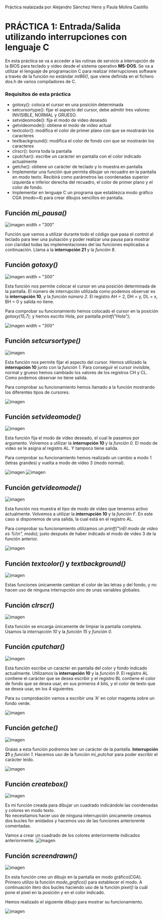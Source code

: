 Práctica realaizada por Alejandro Sánchez Hens y Paula Molina Castillo

# PRÁCTICA 1: Entrada/Salida utilizando interrupciones con lenguaje C

En esta práctica se va a acceder a las rutinas de servicio a interrupción de la BIOS para teclado y vídeo desde el
sistema operativo **MS-DOS**. Se va a utilizar el lenguaje de programación C para realizar interrupciones software a
través de la función no estándar *int86()*, que viene definida en el fichero dos.h de varios compiladores de C.

### Requisitos de esta práctica
* gotoxy(): coloca el cursor en una posición determinada
* setcursortype(): fijar el aspecto del cursor, debe admitir tres valores: INVISIBLE, NORMAL y GRUESO.
* setvideomode(): fija el modo de video deseado
* getvideomode(): obtiene el modo de video actual
* textcolor(): modifica el color de primer plano con que se mostrarán los caracteres
* textbackground(): modifica el color de fondo con que se mostrarán los caracteres
* clrscr(): borra toda la pantalla
* cputchar(): escribe un carácter en pantalla con el color indicado actualmente
* getche(): obtiene un carácter de teclado y lo muestra en pantalla
* Implementar una función que permita dibujar un recuadro en la pantalla en modo texto. Recibirá como parámetros las coordenadas superior izquierda e inferior derecha del recuadro, el color de primer plano y el color de fondo.
* Implementar en lenguaje C un programa que establezca modo gráfico CGA (modo=4) para crear dibujos sencillos en pantalla.

## Función *mi_pausa()*

![imagen width = "300"](https://github.com/paulamc814/PDIH/blob/main/Pr%C3%A1ctica%201/images/mi_pausa.JPG )

Función que vamos a utilizar durante todo el código que pasa el control al teclado para leer una pulsación y poder realizar
una pausa para mostrar con claridad todas las implementaciones del las funciones explicadas a continuación. Llama a la **interrupción 21**
y la *función 8*.


## Función *gotoxy()*

![imagen width = "300"](https://github.com/paulamc814/PDIH/blob/main/Pr%C3%A1ctica%201/images/gotoxy1.JPG)

Esta función nos permite colocar el cursor en una posición determinada de la pantalla. El número de interrupción utilizada como podemos observar es la **interrupción 10**, y la *función número 2*. El registro AH = 2, DH = y, DL = x, BH = 0 y salida no tiene. 

Para comprobar su funcionamiento hemos colocado el cursor en la posición *gotoxy(15,7);* y hemos escrito Hola, por pantalla *printf("Hola");*

![imagen width = "300"](https://github.com/paulamc814/PDIH/blob/main/Pr%C3%A1ctica%201/images/gotoxy2.JPG)

## Función *setcursortype()*

![imagen](https://github.com/paulamc814/PDIH/blob/main/Pr%C3%A1ctica%201/images/setcursortype1.JPG)

Esta función nos permite fijar el aspecto del cursor. Hemos utilizado la **interrupción 10** junto con la *función 1*.
Para conseguir el cursor invisible, normal y grueso hemos cambiado los valores de los registros CH y CL. Como podemos observar no tiene salida. 

Para comprobar su funcionamiento hemos llamado a la función mostrando los diferentes tipos de cursores. 

![imagen](https://github.com/paulamc814/PDIH/blob/main/Pr%C3%A1ctica%201/images/setcursortype2.JPG)

## Función *setvideomode()*

![imagen](https://github.com/paulamc814/PDIH/blob/main/Pr%C3%A1ctica%201/images/setvideomode1.JPG)

Esta función fija el modo de vídeo deseado, el cual le pasamos por argumento. Volvemos a utilizar la **interrupción 10** y la *función 0*.
El modo de video se le asigna al registro AL. Y tampoco tiene salida. 

Para comprobar su funcionamiento hemos realizado un cambio a modo 1 (letras grandes) y vuelta a modo de vídeo 3 (modo normal).

![imagen](https://github.com/paulamc814/PDIH/blob/main/Pr%C3%A1ctica%201/images/setvideomode2.JPG)
![imagen](https://github.com/paulamc814/PDIH/blob/main/Pr%C3%A1ctica%201/images/setvideomode3.JPG)

## Función *getvideomode()*

![imagen](https://github.com/paulamc814/PDIH/blob/main/Pr%C3%A1ctica%201/images/getvideomode1.JPG)

Esta función nos muestra el tipo de modo de vídeo que tenemos activo actualmente. Volvemos a utilizar la **interrupción 10** y la *función F*. En este caso si disponemos de una salida, la cual está en el registro AL.

Para comprobar su funcionamiento utilizamos un *printf("\nEl modo de video es %i\n", modo);* 
justo después de haber indicado el modo de video 3 de la función anterior. 

![imagen](https://github.com/paulamc814/PDIH/blob/main/Pr%C3%A1ctica%201/images/getvideomode2.JPG)

## Función *textcolor()* y *textbackground()*

![imagen](https://github.com/paulamc814/PDIH/blob/main/Pr%C3%A1ctica%201/images/textcolor1.JPG)

Estas funciones únicamente cambian el color de las letras y del fondo, y no hacen uso de ninguna interrupción sino de unas variables globales. 

## Función *clrscr()*

![imagen](https://github.com/paulamc814/PDIH/blob/main/Pr%C3%A1ctica%201/images/clrscr1.JPG)

Esta función se encarga únicamente de limpiar la pantalla completa. Usamos la *interrupción 10* y la *función 15* y *función 0*.

## Función *cputchar()*

![imagen](https://github.com/paulamc814/PDIH/blob/main/Pr%C3%A1ctica%201/images/cputchar1.JPG)

Esta función escribe un caracter en pantalla del color y fondo indicado actualmente.
Utilizamos la **interrupción 10** y la *función 9*. El registro AL contiene el carácter que se desea escribir y el registro BL contiene el color de fondo que se desea usar, en sus primeros 4 bits, y el color de texto que se desea usar, en los 4 siguientes.

Para su comprobación vamos a escribir una 'A' en color magenta sobre un fondo verde. 

![imagen](https://github.com/paulamc814/PDIH/blob/main/Pr%C3%A1ctica%201/images/cputchar2.JPG)

## Función *getche()*

![imagen](https://github.com/paulamc814/PDIH/blob/main/Pr%C3%A1ctica%201/images/getche1.JPG)

Graias a esta función podremos leer un carácter de la pantalla. **Interrupción 21** y *función 1*.
Hacemos uso de la función *mi_putchar* para poder escribir el carácter leído.

![imagen](https://github.com/paulamc814/PDIH/blob/main/Pr%C3%A1ctica%201/images/getche2.JPG)

## Función *createbox()*

![imagen](https://github.com/paulamc814/PDIH/blob/main/Pr%C3%A1ctica%201/images/createbox1.JPG)

Es mi función creada para dibujar un cuadrado indicándole las coordenadas y colores en modo texto.  
No necesitamos hacer uso de ninguna interrupción únicamente creamos dos bucles for anidados y hacemos uso de las funciones
anteriorente comentadas. 

Vamos a crear un cuadrado de los colores anteriormente indicados anteriormente.
![imagen](https://github.com/paulamc814/PDIH/blob/main/Pr%C3%A1ctica%201/images/createbox2.JPG)

## Función *screendrawn()*

![imagen](https://github.com/paulamc814/PDIH/blob/main/Pr%C3%A1ctica%201/images/screendrawn1.JPG)

En esta función creo un dibujo en la pantalla en modo gráfico(CGA). 
Primero utilizo la función *modo_grafico()* para establecer el modo. A continuación itero dos bucles haciendo uso de la función *pixel()*
la cuál pone el pixel en la posición y en el color indicado. 

Hemos realizado el siguiente dibujo para mostrar su funcionamiento.

![imagen](https://github.com/paulamc814/PDIH/blob/main/Pr%C3%A1ctica%201/images/screendrawn2.JPG)
